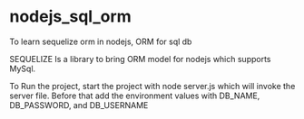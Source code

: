 # nodejs_sql_orm
To learn sequelize orm in nodejs, ORM for sql db

SEQUELIZE Is a library to bring ORM model for nodejs which supports MySql.

To Run the project, start the project with node server.js which will invoke the server file. Before that add the environment values with DB_NAME, DB_PASSWORD, and DB_USERNAME
